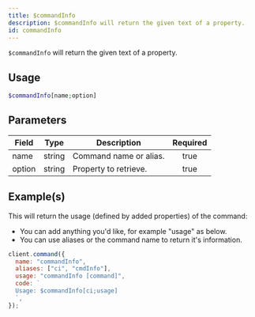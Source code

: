 ```yaml
---
title: $commandInfo
description: $commandInfo will return the given text of a property.
id: commandInfo
---
```


`$commandInfo` will return the given text of a property.

## Usage

```php
$commandInfo[name;option]
```

## Parameters

| Field  | Type   | Description            | Required |
| ------ | ------ | ---------------------- | :------: |
| name   | string | Command name or alias. |   true   |
| option | string | Property to retrieve.  |   true   |

## Example(s)

This will return the usage (defined by added properties) of the command:

- You can add anything you'd like, for example "usage" as below.
- You can use aliases or the command name to return it's information.

```javascript
client.command({
  name: "commandInfo",
  aliases: ["ci", "cmdInfo"],
  usage: "commandInfo [command]",
  code: `
  Usage: $commandInfo[ci;usage]
  `,
});
```
